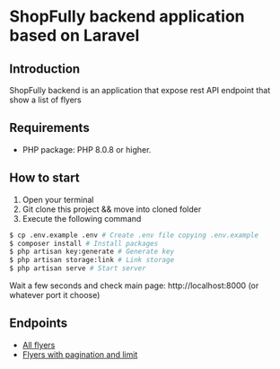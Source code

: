 # ShopFully backend application based on Laravel

## Introduction

ShopFully backend is an application that expose rest API endpoint that show a list of flyers

## Requirements

- PHP package: PHP 8.0.8 or higher.

## How to start

1. Open your terminal
2. Git clone this project && move into cloned folder
3. Execute the following command

```bash
$ cp .env.example .env # Create .env file copying .env.example
$ composer install # Install packages
$ php artisan key:generate # Generate key
$ php artisan storage:link # Link storage
$ php artisan serve # Start server
```

Wait a few seconds and check main page: http://localhost:8000 (or whatever port it choose)

## Endpoints

- [All flyers](http://localhost:8000/api/flyers)
- [Flyers with pagination and limit](http://localhost:8000/api/flyers?page=1&limit=100)